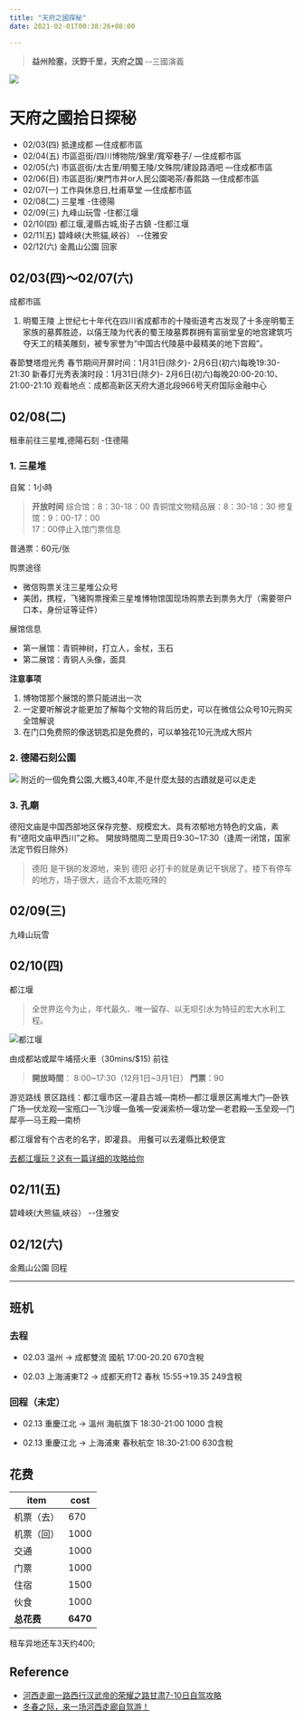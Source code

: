 ```yaml
---
title: "天府之國探秘"
date: 2021-02-01T00:38:26+08:00

---
```


>**益州险塞，沃野千里，天府之国**        --三國演義

![](https://p1-q.mafengwo.net/s10/M00/0A/E7/wKgBZ12B54yAIOiZAAFTzd1Ah9c634.jpg)

# 天府之國拾日探秘

- 02/03(四) 抵達成都 —住成都市區
- 02/04(五) 市區逛街/四川博物院/錦里/寬窄巷子/ —住成都市區
- 02/05(六) 市區逛街/太古里/明蜀王陵/文殊院/建設路酒吧 —住成都市區
- 02/06(日) 市區逛街/東門市井or人民公園喝茶/春熙路 —住成都市區
- 02/07(一) 工作與休息日,杜甫草堂 —住成都市區
- 02/08(二) 三星堆 -住德陽
- 02/09(三) 九峰山玩雪 -住都江堰
- 02/10(四) 都江堰,灌縣古城,街子古鎮 -住都江堰
- 02/11(五) 碧峰峽(大熊貓,峽谷） --住雅安
- 02/12(六) 金鳳山公園 回家

## 02/03(四)～02/07(六)
成都市區

1. 明蜀王陵 
上世纪七十年代在四川省成都市的十陵街道考古发现了十多座明蜀王家族的墓葬胜迹，以僖王陵为代表的蜀王陵墓葬群拥有富丽堂皇的地宫建筑巧夺天工的精美雕刻，被专家誉为“中国古代陵墓中最精美的地下宫殿”。

春節雙塔燈光秀
春节期间开屏时间：1月31日(除夕)- 2月6日(初六)每晚19:30-21:30
新春灯光秀表演时段：1月31日(除夕)- 2月6日(初六)每晚20:00-20:10、21:00-21:10
观看地点：成都高新区天府大道北段966号天府国际金融中心

## 02/08(二)
租車前往三星堆,德陽石刻 -住德陽
### 1. 三星堆
自駕：1小時

> **开放时间**
综合馆：8：30-18：00 
青铜馆文物精品展：8：30-18：30 
修复馆：9：00-17：00  
17：00停止入馆门票信息

普通票：60元/张

购票途径

 - 微信购票关注三星堆公众号
 - 美团，携程，飞猪购票搜索三星堆博物馆国现场购票去到票务大厅（需要带户口本，身份证等证件）

展馆信息

 - 第一展馆：青铜神树，打立人，金杖，玉石
 - 第二展馆：青铜人头像，面具

**注意事项**
1. 博物馆那个展馆的票只能进出一次
2. 一定要听解说才能更加了解每个文物的背后历史，可以在微信公众号10元购买全馆解说
3. 在门口免费照的像送钥匙扣是免费的，可以单独花10元洗成大照片

### 2. 德陽石刻公園
![](http://p1-q.mafengwo.net/s18/M00/09/38/CoUBYGGiJzKAUrSaABCd1q1IJC0019.jpg)
附近的一個免費公園,大概3,40年,不是什麼太鼓的古蹟就是可以走走

### 3. 孔廟
德阳文庙是中国西部地区保存完整、规模宏大、具有浓郁地方特色的文庙，素有“德阳文庙甲西川”之称。
開放時間周二至周日9:30~17:30（逢周一闭馆，国家法定节假日除外）

> 德阳 是干锅的发源地，来到 德阳 必打卡的就是勇记干锅居了。楼下有停车的地方，场子很大，适合不太能吃辣的

## 02/09(三)
九峰山玩雪

## 02/10(四)
都江堰
>全世界迄今为止，年代最久、唯一留存、以无坝引水为特征的宏大水利工程。

![都江堰](http://p1-q.mafengwo.net/s9/M00/D2/BB/wKgBs1gisjeATR9FACzq957fP4E11.jpeg)

由成都站或犀牛埔搭火車（30mins/$15) 前往
>**開放時間**：
8:00~17:30（12月1日~3月1日）
>**門票**：90

游览路线
景区路线：都江堰市区—灌县古城—南桥—都江堰景区离堆大门—卧铁广场—伏龙观—宝瓶口—飞沙堰—鱼嘴—安澜索桥—堰功堂—老君殿—玉垒观—门犀亭—马王殿—南桥

都江堰曾有个古老的名字，即灌县。
用餐可以去灌縣比較便宜

[去都江堰玩？这有一篇详细的攻略给你](http://www.mafengwo.cn/gonglve/ziyouxing/77110.html?cid=1010608)

## 02/11(五)
碧峰峽(大熊貓,峽谷） --住雅安

## 02/12(六)
金鳳山公園 回程

----

## 班机
### 去程
- 02.03 温州 -> 成都雙流 
國航 17:00-20.20   670含稅

- 02.03 上海浦東T2 -> 成都天府T2
春秋 15:55->19.35   249含稅

### 回程（未定）
- 02.13 重慶江北 -> 溫州
海航旗下 18:30-21:00 1000 含稅

- 02.13 重慶江北 -> 上海浦東
春秋航空 18:30-21:00 630含稅

## 花费

item | cost
------------- | -------------
机票（去）  | 670
机票（回）  | 1000
交通  | 1000
门票  | 1000
住宿  | 1500
伙食  | 1000
**总花费** | **6470**

租车异地还车3天约400;

## Reference
- [河西走廊一路西行汉武帝的荣耀之路甘肃7-10日自驾攻略](https://www.mafengwo.cn/gonglve/ziyouxing/370700.html "河西走廊一路西行汉武帝的荣耀之路甘肃7-10日自驾攻略")
- [冬春之际，来一场河西走廊自驾游！](https://www.mafengwo.cn/gonglve/ziyouxing/233767.html "冬春之际，来一场河西走廊自驾游！")
